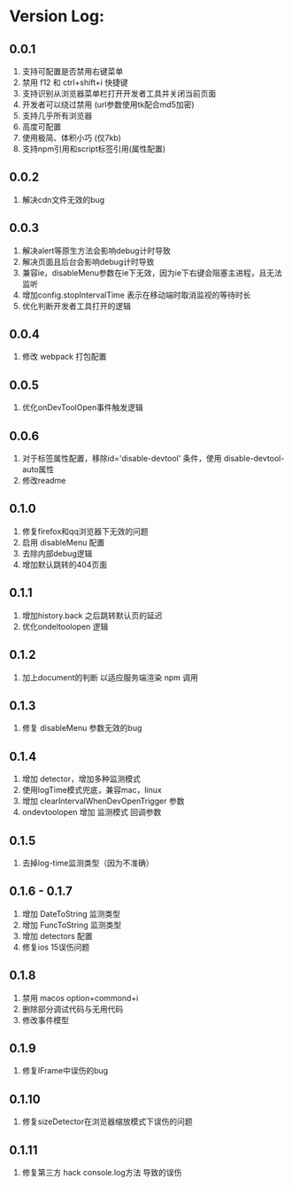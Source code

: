 # Version Log:

## 0.0.1
1. 支持可配置是否禁用右键菜单
2. 禁用 f12 和 ctrl+shift+i 快捷键
3. 支持识别从浏览器菜单栏打开开发者工具并关闭当前页面
4. 开发者可以绕过禁用 (url参数使用tk配合md5加密)
5. 支持几乎所有浏览器
6. 高度可配置
7. 使用极简、体积小巧 (仅7kb)
8. 支持npm引用和script标签引用(属性配置)

## 0.0.2
1. 解决cdn文件无效的bug

## 0.0.3
1. 解决alert等原生方法会影响debug计时导致
2. 解决页面且后台会影响debug计时导致
3. 兼容ie，disableMenu参数在ie下无效，因为ie下右键会阻塞主进程，且无法监听
4. 增加config.stopIntervalTime 表示在移动端时取消监视的等待时长
5. 优化判断开发者工具打开的逻辑

## 0.0.4
1. 修改 webpack 打包配置

## 0.0.5
1. 优化onDevToolOpen事件触发逻辑

## 0.0.6
1. 对于标签属性配置，移除id='disable-devtool' 条件，使用 disable-devtool-auto属性
2. 修改readme

## 0.1.0
1. 修复firefox和qq浏览器下无效的问题
2. 启用 disableMenu 配置
3. 去除内部debug逻辑
4. 增加默认跳转的404页面
   
## 0.1.1
1. 增加history.back 之后跳转默认页的延迟
2. 优化ondeltoolopen 逻辑

## 0.1.2
1. 加上document的判断 以适应服务端渲染 npm 调用

## 0.1.3
1. 修复 disableMenu 参数无效的bug
   
## 0.1.4
1. 增加 detector，增加多种监测模式
2. 使用logTime模式兜底，兼容mac，linux
3. 增加 clearIntervalWhenDevOpenTrigger 参数
4. ondevtoolopen 增加 监测模式 回调参数

## 0.1.5
1. 去掉log-time监测类型（因为不准确）
   
## 0.1.6 - 0.1.7
1. 增加 DateToString 监测类型
2. 增加 FuncToString 监测类型
3. 增加 detectors 配置
4. 修复ios 15误伤问题 

## 0.1.8
1. 禁用 macos option+commond+i
2. 删除部分调试代码与无用代码
3. 修改事件模型
   
## 0.1.9
1. 修复IFrame中误伤的bug

## 0.1.10
1. 修复sizeDetector在浏览器缩放模式下误伤的问题

## 0.1.11
1. 修复第三方 hack console.log方法 导致的误伤